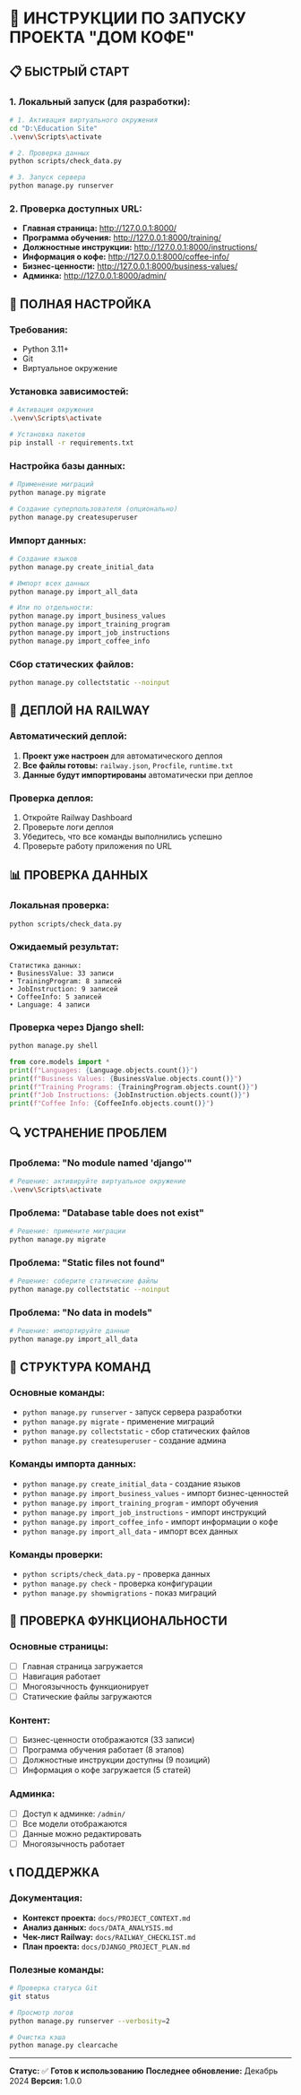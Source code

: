 # 🚀 ИНСТРУКЦИИ ПО ЗАПУСКУ ПРОЕКТА "ДОМ КОФЕ"

## 📋 **БЫСТРЫЙ СТАРТ**

### **1. Локальный запуск (для разработки):**

```bash
# 1. Активация виртуального окружения
cd "D:\Education Site"
.\venv\Scripts\activate

# 2. Проверка данных
python scripts/check_data.py

# 3. Запуск сервера
python manage.py runserver
```

### **2. Проверка доступных URL:**

- **Главная страница:** http://127.0.0.1:8000/
- **Программа обучения:** http://127.0.0.1:8000/training/
- **Должностные инструкции:** http://127.0.0.1:8000/instructions/
- **Информация о кофе:** http://127.0.0.1:8000/coffee-info/
- **Бизнес-ценности:** http://127.0.0.1:8000/business-values/
- **Админка:** http://127.0.0.1:8000/admin/

## 🔧 **ПОЛНАЯ НАСТРОЙКА**

### **Требования:**
- Python 3.11+
- Git
- Виртуальное окружение

### **Установка зависимостей:**
```bash
# Активация окружения
.\venv\Scripts\activate

# Установка пакетов
pip install -r requirements.txt
```

### **Настройка базы данных:**
```bash
# Применение миграций
python manage.py migrate

# Создание суперпользователя (опционально)
python manage.py createsuperuser
```

### **Импорт данных:**
```bash
# Создание языков
python manage.py create_initial_data

# Импорт всех данных
python manage.py import_all_data

# Или по отдельности:
python manage.py import_business_values
python manage.py import_training_program
python manage.py import_job_instructions
python manage.py import_coffee_info
```

### **Сбор статических файлов:**
```bash
python manage.py collectstatic --noinput
```

## 🚀 **ДЕПЛОЙ НА RAILWAY**

### **Автоматический деплой:**
1. **Проект уже настроен** для автоматического деплоя
2. **Все файлы готовы:** `railway.json`, `Procfile`, `runtime.txt`
3. **Данные будут импортированы** автоматически при деплое

### **Проверка деплоя:**
1. Откройте Railway Dashboard
2. Проверьте логи деплоя
3. Убедитесь, что все команды выполнились успешно
4. Проверьте работу приложения по URL

## 📊 **ПРОВЕРКА ДАННЫХ**

### **Локальная проверка:**
```bash
python scripts/check_data.py
```

### **Ожидаемый результат:**
```
Статистика данных:
• BusinessValue: 33 записи
• TrainingProgram: 8 записей
• JobInstruction: 9 записей
• CoffeeInfo: 5 записей
• Language: 4 записи
```

### **Проверка через Django shell:**
```python
python manage.py shell

from core.models import *
print(f"Languages: {Language.objects.count()}")
print(f"Business Values: {BusinessValue.objects.count()}")
print(f"Training Programs: {TrainingProgram.objects.count()}")
print(f"Job Instructions: {JobInstruction.objects.count()}")
print(f"Coffee Info: {CoffeeInfo.objects.count()}")
```

## 🔍 **УСТРАНЕНИЕ ПРОБЛЕМ**

### **Проблема: "No module named 'django'"**
```bash
# Решение: активируйте виртуальное окружение
.\venv\Scripts\activate
```

### **Проблема: "Database table does not exist"**
```bash
# Решение: примените миграции
python manage.py migrate
```

### **Проблема: "Static files not found"**
```bash
# Решение: соберите статические файлы
python manage.py collectstatic --noinput
```

### **Проблема: "No data in models"**
```bash
# Решение: импортируйте данные
python manage.py import_all_data
```

## 📁 **СТРУКТУРА КОМАНД**

### **Основные команды:**
- `python manage.py runserver` - запуск сервера разработки
- `python manage.py migrate` - применение миграций
- `python manage.py collectstatic` - сбор статических файлов
- `python manage.py createsuperuser` - создание админа

### **Команды импорта данных:**
- `python manage.py create_initial_data` - создание языков
- `python manage.py import_business_values` - импорт бизнес-ценностей
- `python manage.py import_training_program` - импорт обучения
- `python manage.py import_job_instructions` - импорт инструкций
- `python manage.py import_coffee_info` - импорт информации о кофе
- `python manage.py import_all_data` - импорт всех данных

### **Команды проверки:**
- `python scripts/check_data.py` - проверка данных
- `python manage.py check` - проверка конфигурации
- `python manage.py showmigrations` - показ миграций

## 🎯 **ПРОВЕРКА ФУНКЦИОНАЛЬНОСТИ**

### **Основные страницы:**
- [ ] Главная страница загружается
- [ ] Навигация работает
- [ ] Многоязычность функционирует
- [ ] Статические файлы загружаются

### **Контент:**
- [ ] Бизнес-ценности отображаются (33 записи)
- [ ] Программа обучения работает (8 этапов)
- [ ] Должностные инструкции доступны (9 позиций)
- [ ] Информация о кофе загружается (5 статей)

### **Админка:**
- [ ] Доступ к админке: `/admin/`
- [ ] Все модели отображаются
- [ ] Данные можно редактировать
- [ ] Многоязычность работает

## 📞 **ПОДДЕРЖКА**

### **Документация:**
- **Контекст проекта:** `docs/PROJECT_CONTEXT.md`
- **Анализ данных:** `docs/DATA_ANALYSIS.md`
- **Чек-лист Railway:** `docs/RAILWAY_CHECKLIST.md`
- **План проекта:** `docs/DJANGO_PROJECT_PLAN.md`

### **Полезные команды:**
```bash
# Проверка статуса Git
git status

# Просмотр логов
python manage.py runserver --verbosity=2

# Очистка кэша
python manage.py clearcache
```

---

**Статус:** ✅ **Готов к использованию**
**Последнее обновление:** Декабрь 2024
**Версия:** 1.0.0


